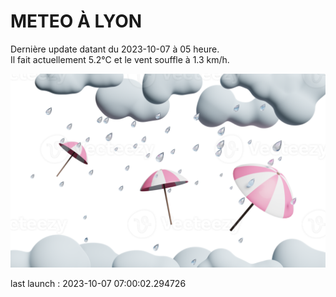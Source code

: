 # METEO À LYON

Dernière update datant du 2023-10-07 à 05 heure.  
Il fait actuellement 5.2°C et le vent souffle à 1.3 km/h.      

![](./.github/rain.png)

last launch : 2023-10-07 07:00:02.294726
